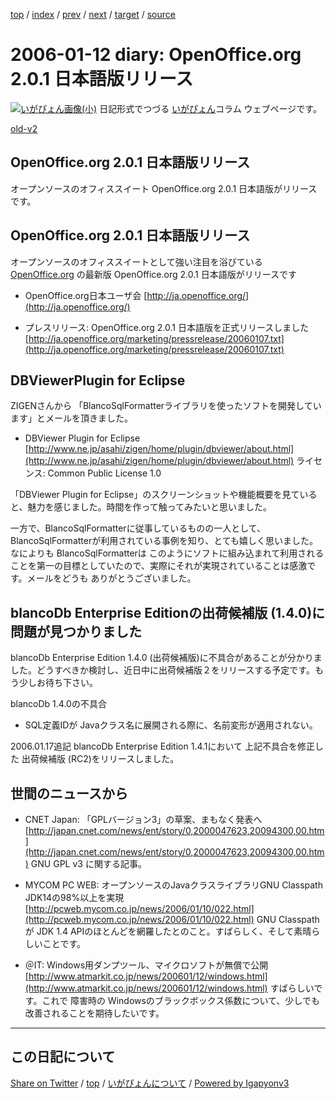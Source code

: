 [top](../index.html) 
 / [index](index.html) 
 / [prev](ig060111.html) 
 / [next](ig060113.html) 
 / [target](https://igapyon.github.io/diary/2006/ig060112.html) 
 / [source](https://github.com/igapyon/diary/blob/master/2006/ig060112.src.md) 

2006-01-12 diary: OpenOffice.org 2.0.1 日本語版リリース
=====================================================================================================
[![いがぴょん画像(小)](https://igapyon.github.io/diary/images/iga200306s.jpg "いがぴょん")](https://igapyon.github.io/diary/memo/memoigapyon.html) 日記形式でつづる [いがぴょん](https://igapyon.github.io/diary/memo/memoigapyon.html)コラム ウェブページです。

[old-v2](ig060112-orig.html)

## OpenOffice.org 2.0.1 日本語版リリース

オープンソースのオフィススイート OpenOffice.org 2.0.1 日本語版がリリースです。


## OpenOffice.org 2.0.1 日本語版リリース

オープンソースのオフィススイートとして強い注目を浴びている [OpenOffice.org](http://ja.openoffice.org/) の最新版 OpenOffice.org
2.0.1 日本語版がリリースです

* OpenOffice.org日本ユーザ会
  [http://ja.openoffice.org/](http://ja.openoffice.org/)
  
* プレスリリース: OpenOffice.org 2.0.1 日本語版を正式リリースしました
  [http://ja.openoffice.org/marketing/pressrelease/20060107.txt](http://ja.openoffice.org/marketing/pressrelease/20060107.txt)

## DBViewerPlugin for Eclipse

ZIGENさんから 「BlancoSqlFormatterライブラリを使ったソフトを開発しています」とメールを頂きました。

* DBViewer Plugin for Eclipse
  [http://www.ne.jp/asahi/zigen/home/plugin/dbviewer/about.html](http://www.ne.jp/asahi/zigen/home/plugin/dbviewer/about.html)
  ライセンス: Common Public License 1.0

「DBViewer Plugin for Eclipse」のスクリーンショットや機能概要を見ていると、魅力を感じました。時間を作って触ってみたいと思いました。

一方で、BlancoSqlFormatterに従事しているものの一人として、BlancoSqlFormatterが利用されている事例を知り、とても嬉しく思いました。なによりも
BlancoSqlFormatterは このようにソフトに組み込まれて利用されることを第一の目標としていたので、実際にそれが実現されていることは感激です。メールをどうも ありがとうございました。

## blancoDb Enterprise Editionの出荷候補版 (1.4.0)に問題が見つかりました

blancoDb Enterprise Edition 1.4.0 (出荷候補版)に不具合があることが分かりました。どうすべきか検討し、近日中に出荷候補版２をリリースする予定です。もう少しお待ち下さい。

blancoDb 1.4.0の不具合

* SQL定義IDが Javaクラス名に展開される際に、名前変形が適用されない。

2006.01.17追記 blancoDb Enterprise Edition 1.4.1において 上記不具合を修正した 出荷候補版 (RC2)をリリースしました。

## 世間のニュースから

* CNET Japan: 「GPLバージョン3」の草案、まもなく発表へ
  [http://japan.cnet.com/news/ent/story/0,2000047623,20094300,00.htm](http://japan.cnet.com/news/ent/story/0,2000047623,20094300,00.htm)
  GNU GPL v3 に関する記事。
  
* MYCOM PC WEB: オープンソースのJavaクラスライブラリGNU Classpath JDK14の98%以上を実現
  [http://pcweb.mycom.co.jp/news/2006/01/10/022.html](http://pcweb.mycom.co.jp/news/2006/01/10/022.html)
  GNU Classpathが JDK 1.4 APIのほとんどを網羅したとのこと。すばらしく、そして素晴らしいことです。
  
* ＠IT: Windows用ダンプツール、マイクロソフトが無償で公開
  [http://www.atmarkit.co.jp/news/200601/12/windows.html](http://www.atmarkit.co.jp/news/200601/12/windows.html)
  すばらしいです。これで 障害時の Windowsのブラックボックス係数について、少しでも改善されることを期待したいです。


----------------------------------------------------------------------------------------------------

## この日記について

[Share on Twitter](https://twitter.com/intent/tweet?hashtags=igapyon%2Cdiary%2C%E3%81%84%E3%81%8C%E3%81%B4%E3%82%87%E3%82%93&text=OpenOffice.org+2.0.1+%E6%97%A5%E6%9C%AC%E8%AA%9E%E7%89%88%E3%83%AA%E3%83%AA%E3%83%BC%E3%82%B9&url=https%3A%2F%2Figapyon.github.io%2Fdiary%2F2006%2Fig060112.html) / [top](../index.html) / [いがぴょんについて](https://igapyon.github.io/diary/memo/memoigapyon.html) / [Powered by Igapyonv3](https://github.com/igapyon/igapyonv3)
